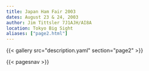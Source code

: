 ```yaml
---
title: Japan Ham Fair 2003
dates: August 23 & 24, 2003
author: Jim Tittsler 7J1AJH/AI8A
location: Tokyo Big Sight
aliases: ["page2.html"]
---
```


{{< gallery src="description.yaml" section="page2" >}}

{{< pagesnav >}}
